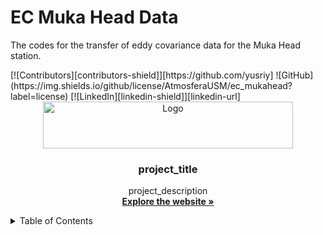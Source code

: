 # EC Muka Head Data
The codes for the transfer of eddy covariance data for the Muka Head station.

<div id="top"></div>
[![Contributors][contributors-shield]][https://github.com/yusriy]
![GitHub](https://img.shields.io/github/license/AtmosferaUSM/ec_mukahead?label=license)
[![LinkedIn][linkedin-shield]][linkedin-url]



<!-- PROJECT LOGO -->
<br />
<div align="center">
  <a href="https://atmosfera.usm.my/index.html">
    <img src="https://github.com/AtmosferaUSM/ec_mukahead/blob/main/images/white-logo.png" alt="Logo" width="400" height="75">
  </a>

  <h3 align="center">project_title</h3>

  <p align="center">
    project_description
    <br />
    <a href="https://atmosfera.usm.my/index.html"><strong>Explore the website »</strong></a>
    <br />
  </p>
</div>



<!-- TABLE OF CONTENTS -->
<details>
  <summary>Table of Contents</summary>
  <ol>
    <li>
      <a href="#about-the-project">About The Project</a>
      <ul>
        <li><a href="#built-with">Built With</a></li>
      </ul>
    </li>
    <li>
      <a href="#getting-started">Getting Started</a>
      <ul>
        <li><a href="#prerequisites">Prerequisites</a></li>
        <li><a href="#installation">Installation</a></li>
      </ul>
    </li>
    <li><a href="#usage">Usage</a></li>
    <li><a href="#roadmap">Roadmap</a></li>
    <li><a href="#contributing">Contributing</a></li>
    <li><a href="#license">License</a></li>
    <li><a href="#contact">Contact</a></li>
    <li><a href="#acknowledgments">Acknowledgments</a></li>
  </ol>
</details>

